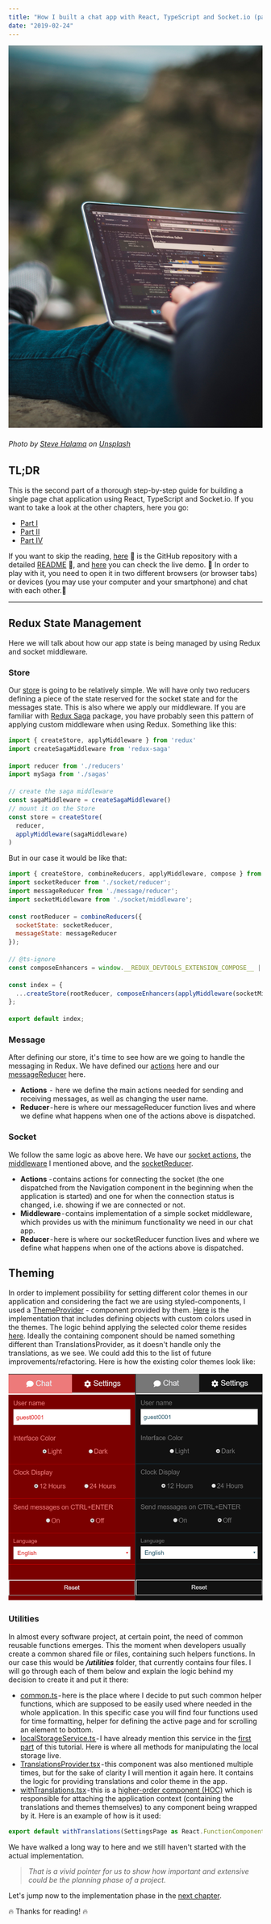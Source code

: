 ```yaml
---
title: "How I built a chat app with React, TypeScript and Socket.io (part 3)"
date: "2019-02-24"
---
```


![How I build a chat app with React, TypeScript and Socket.io (part 3)](../how-i-built-chat-app-with-react-and-typescript-part1/how-i-build-a-chat-app-head.jpeg)
###### Photo by [Steve Halama](https://unsplash.com/photos/Yhc7YGZlz3g?utm_source=unsplash&utm_medium=referral&utm_content=creditCopyText) on [Unsplash](https://unsplash.com/search/photos/coding-chat-application?utm_source=unsplash&utm_medium=referral&utm_content=creditCopyText)


## TL;DR
This is the second part of a thorough step-by-step guide for building a single page chat application using React, TypeScript and Socket.io. If you want to take a look at the other chapters, here you go:
 - [Part I](https://mihail-gaberov.eu/how-i-build-chat-app-with-react-and-typescript-part1/)
 - [Part II](https://mihail-gaberov.eu/how-i-build-chat-app-with-react-and-typescript-part2/)
 - [Part IV](https://mihail-gaberov.eu/how-i-build-chat-app-with-react-and-typescript-part4/)

If you want to skip the reading, [here](https://github.com/mihailgaberov/chat) 💁 is the GitHub repository with a detailed [README](https://github.com/mihailgaberov/chat/blob/master/README.md) 🙌, and [here](https://mihails-chat.herokuapp.com/#/chat) you can check the live demo. 🎀 In order to play with it, you need to open it in two different browsers (or browser tabs) or devices (you may use your computer and your smartphone) and chat with each other.🎀

---
## Redux State Management
Here we will talk about how our app state is being managed by using Redux and socket middleware.

### Store
Our [store](https://github.com/mihailgaberov/chat/blob/master/src/store/index.ts) is going to be relatively simple. We will have only two reducers defining a piece of the state reserved for the socket state and for the messages state. This is also where we apply our middleware. If you are familiar with [Redux Saga](https://redux-saga.js.org/) package, you have probably seen this pattern of applying custom middleware when using Redux. Something like this:

```jsx
import { createStore, applyMiddleware } from 'redux'
import createSagaMiddleware from 'redux-saga'

import reducer from './reducers'
import mySaga from './sagas'

// create the saga middleware
const sagaMiddleware = createSagaMiddleware()
// mount it on the Store
const store = createStore(
  reducer,
  applyMiddleware(sagaMiddleware)
)
```
But in our case it would be like that:
```jsx
import { createStore, combineReducers, applyMiddleware, compose } from 'redux';
import socketReducer from './socket/reducer';
import messageReducer from './message/reducer';
import socketMiddleware from './socket/middleware';

const rootReducer = combineReducers({
  socketState: socketReducer,
  messageState: messageReducer
});

// @ts-ignore
const composeEnhancers = window.__REDUX_DEVTOOLS_EXTENSION_COMPOSE__ || compose;

const index = {
  ...createStore(rootReducer, composeEnhancers(applyMiddleware(socketMiddleware)))
};

export default index;
```

### Message
After defining our store, it's time to see how are we going to handle the messaging in Redux. We have defined our [actions](https://github.com/mihailgaberov/chat/blob/master/src/store/message/actions/index.ts) here and our [messageReducer](https://github.com/mihailgaberov/chat/blob/master/src/store/message/reducer/index.ts) here.

 - __Actions__  -  here we define the main actions needed for sending and receiving messages, as well as changing the user name.
 - __Reducer__ - here is where our messageReducer function lives and where we define what happens when one of the actions above is dispatched.
 
 ### Socket
 
We follow the same logic as above here. We have our [socket actions](https://github.com/mihailgaberov/chat/blob/master/src/store/socket/actions/index.ts), the [middleware](https://github.com/mihailgaberov/chat/tree/master/src/store/socket/middleware) I mentioned above, and the [socketReducer](https://github.com/mihailgaberov/chat/blob/master/src/store/socket/reducer/index.ts).

 -  __Actions__ - contains actions for connecting the socket (the one dispatched from the Navigation component in the beginning when the application is started) and one for when the connection status is changed, i.e. showing if we are connected or not.
  - __Middleware__ - contains implementation of a simple socket middleware, which provides us with the minimum functionality we need in our chat app.
  - __Reducer__ - here is where our socketReducer function lives and where we define what happens when one of the actions above is dispatched.

## Theming
In order to implement possibility for setting different color themes in our application and considering the fact we are using styled-components, I used a [ThemeProvider](https://www.styled-components.com/docs/advanced) - component provided by them. [Here](https://github.com/mihailgaberov/chat/blob/master/src/theme/index.ts) is the implementation that includes defining objects with custom colors used in the themes.
The logic behind applying the selected color theme resides [here](https://github.com/mihailgaberov/chat/blob/master/src/utilities/TranslationsProvider.tsx). Ideally the containing component should be named something different than TranslationsProvider, as it doesn't handle only the translations, as we see. We could add this to the list of future improvements/refactoring. Here is how the existing color themes look like:

![Color themes](./1.png)

### Utilities
In almost every software project, at certain point, the need of common reusable functions emerges. This the moment when developers usually create a common shared file or files, containing such helpers functions. In our case this would be ___/utilities___ folder, that currently contains four files. I will go through each of them below and explain the logic behind my decision to create it and put it there:

 - [common.ts](https://github.com/mihailgaberov/chat/blob/master/src/utilities/common.ts) - here is the place where I decide to put such common helper functions, which are supposed to be easily used where needed in the whole application. In this specific case you will find four functions used for time formatting, helper for defining the active page and for scrolling an element to bottom.
 - [localStorageService.ts ](https://github.com/mihailgaberov/chat/blob/master/src/utilities/localStorageService.ts)- I have already mention this service in the [first part](https://mihail-gaberov.eu/how-i-build-chat-app-with-react-and-typescript-part1/) of this tutorial. Here is where all methods for manipulating the local storage live.
 - [TranslationsProvider.tsx](https://github.com/mihailgaberov/chat/blob/master/src/utilities/TranslationsProvider.tsx) - this component was also mentioned multiple times, but for the sake of clarity I will mention it again here. It contains the logic for providing translations and color theme in the app.
 - [withTranslations.tsx](https://github.com/mihailgaberov/chat/blob/master/src/utilities/withTranslations.tsx) - this is a [higher-order component (HOC)](https://tylermcginnis.com/react-higher-order-components/) which is responsible for attaching the application context (containing the translations and themes themselves) to any component being wrapped by it. Here is an example of how is it used:

```jsx
export default withTranslations(SettingsPage as React.FunctionComponent);
```

We have walked a long way to here and we still haven't started with the actual implementation. 

>_That is a vivid pointer for us to show how important and extensive could be the planning phase of a project._

Let's jump now to the implementation phase in the [next chapter](https://mihail-gaberov.eu/how-i-build-chat-app-with-react-and-typescript-part4/).

🔥 Thanks for reading! 🔥
